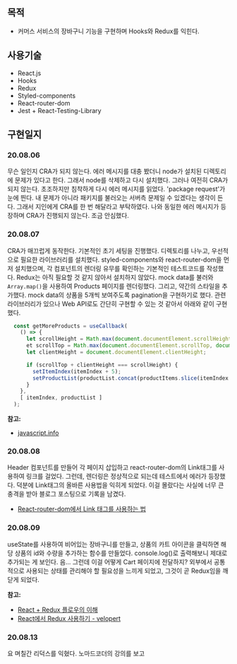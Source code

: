 ## 목적

- 커머스 서비스의 장바구니 기능을 구현하며 Hooks와 Redux를 익힌다.

## 사용기술

- React.js
- Hooks
- Redux
- Styled-components
- React-router-dom
- Jest + React-Testing-Library

## 구현일지

### 20.08.06

무슨 일인지 CRA가 되지 않는다. 에러 메시지를 대충 봤더니 node가 설치된 디렉토리에 문제가 있다고 한다. 그래서 node를 삭제하고 다시 설치했다. 그러나 여전히 CRA가 되지 않는다. 초조하지만 침착하게 다시 에러 메시지를 읽었다. 'package request'가 눈에 띈다. 내 문제가 아니라 패키지를 불러오는 서버측 문제일 수 있겠다는 생각이 든다. 그래서 지인에게 CRA를 한 번 해달라고 부탁하였다. 나와 동일한 에러 메시지가 등장하며 CRA가 진행되지 않는다. 조금 안심했다.

### 20.08.07

CRA가 매끄럽게 동작한다. 기본적인 초기 세팅을 진행했다. 디렉토리를 나누고, 우선적으로 필요한 라이브러리를 설치했다. styled-components와 react-router-dom을 먼저 설치했으며, 각 컴포넌트의 렌더링 유무를 확인하는 기본적인 테스트코드를 작성했다. Redux는 아직 필요할 것 같지 않아서 설치하지 않았다.
mock data를 불러와 `Array.map()`을 사용하여 Products 페이지를 렌더링했다. 그리고, 약간의 스타일을 추가했다.
mock data의 상품을 5개씩 보여주도록 pagination을 구현하기로 했다. 관련 라이브러리가 있으나 Web API로도 간단히 구현할 수 있는 것 같아서 아래와 같이 구현했다.

```javascript
  const getMoreProducts = useCallback(
    () => {
      let scrollHeight = Math.max(document.documentElement.scrollHeight, document.body.scrollHeight);
      et scrollTop = Math.max(document.documentElement.scrollTop, document.body.scrollTop);
      let clientHeight = document.documentElement.clientHeight;

      if (scrollTop + clientHeight === scrollHeight) {
        setItemIndex(itemIndex + 5);
        setProductList(productList.concat(productItems.slice(itemIndex + 5, itemIndex + 10)));
      }
    },
    [ itemIndex, productList ]
  );
```

**참고:**

- [javascript.info](https://javascript.info/size-and-scroll)

### 20.08.08

Header 컴포넌트를 만들어 각 페이지 삽입하고 react-router-dom의 Link태그를 사용하여 링크를 걸었다. 그런데, 렌더링은 정상적으로 되는데 테스트에서 에러가 등장했다. 덕분에 Link태그의 올바른 사용법을 익히게 되었다. 이걸 몰랐다는 사실에 너무 큰 충격을 받아 블로그 포스팅으로 기록을 남겼다.

- [React-router-dom에서 Link 태그를 사용하는 법](https://codeameba.netlify.app/blog/how-to-use-link-tag)

### 20.08.09

useState를 사용하여 비어있는 장바구니를 만들고, 상품의 카트 아이콘을 클릭하면 해당 상품의 id와 수량을 추가하는 함수를 만들었다. console.log()로 출력해보니 제대로 추가되는 게 보인다. 음... 그런데 이걸 어떻게 Cart 페이지에 전달하지?
외부에서 공통적으로 사용되는 상태를 관리해야 할 필요성을 느끼게 되었고, 그것이 곧 Redux임을 깨닫게 되었다.

**참고:**

- [React + Redux 플로우의 이해](https://medium.com/@ca3rot/%EC%95%84%EB%A7%88-%EC%9D%B4%EA%B2%8C-%EC%A0%9C%EC%9D%BC-%EC%9D%B4%ED%95%B4%ED%95%98%EA%B8%B0-%EC%89%AC%EC%9A%B8%EA%B1%B8%EC%9A%94-react-redux-%ED%94%8C%EB%A1%9C%EC%9A%B0%EC%9D%98-%EC%9D%B4%ED%95%B4-1585e911a0a6)
- [React에서 Redux 사용하기 - velopert](https://velog.io/@velopert/Redux-3-%EB%A6%AC%EB%8D%95%EC%8A%A4%EB%A5%BC-%EB%A6%AC%EC%95%A1%ED%8A%B8%EC%99%80-%ED%95%A8%EA%BB%98-%EC%82%AC%EC%9A%A9%ED%95%98%EA%B8%B0-nvjltahf5e)

### 20.08.13

요 며칠간 리덕스를 익혔다. 노마드코더의 강의를 보고
